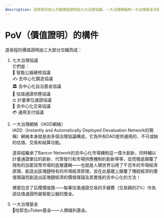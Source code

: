 ```yaml
---
description: 道易程的核心共識價值證明由七大治理協議，一大治理網絡和一大治理基金交織而成。
---
```


# PoV（價值證明）的構件

道易程的價值證明由三大部分交織而成：

1. 七大治理協議\
   它們是： \
   📑 智能公器硬核協議 \
   ✍️ 去中心化鑄造協議\
   🏛️ 去中心化自治基金協議\
   🔀 估值通證供應協議\
   ⚖️ 計量單位通證協議 \
   💱 去中心化交易協議 \
   💳 通用支付協議
2.  一大治理網絡（IADD網絡）\
    IADD（Instantly and Automatically Deployed Devaluation Network的簡稱）網絡本身就是由多個治理協議構成，它為所有DAO提供通用的、不可或缺的估值、交易和結算功能。

    道易程繼承了Bancor Network的去中心化市場機制這一偉大創新，同時輔以計量通證單位的創新、代幣發行和市場供應機制的創新等等，從而徹底顛覆了現有的加密貨幣市場的底層邏輯——也就是人類世界沿用了千百年的市場經濟原理，創造出區塊鏈特有的市場經濟原理，並在此基礎上顛覆了傳統經濟的價值理論而創造出區塊鏈經濟的價值理論及其實施的去中心化的方法！

    裡面包含了后稷價值獎——每筆估值通證交易的手續費（交易額的2%）作為該估值通證所屬智能公器的獎金。
3. 一大治理基金\
   💖哈耶克uToken基金——人類福利基金。
